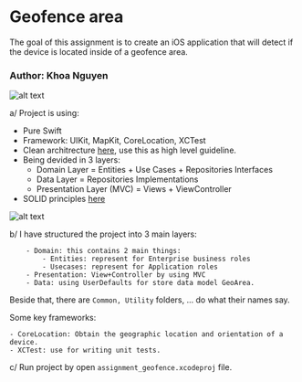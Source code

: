 # Geofence area

The goal of this assignment is to create an iOS application that will detect if the device is located inside of a geofence area.

### Author: Khoa Nguyen

![alt text](https://github.com/ndkhoa96/Assignment_iOS/blob/main/resource/app_main_screen.png)

a/ Project is using:

- Pure Swift
- Framework: UIKit, MapKit, CoreLocation, XCTest
- Clean architrecture [here](https://blog.cleancoder.com/uncle-bob/2012/08/13/the-clean-architecture.html), use this as high level guideline.
- Being devided in 3 layers:
  - Domain Layer = Entities + Use Cases + Repositories Interfaces
  - Data Layer = Repositories Implementations
  - Presentation Layer (MVC) = Views + ViewController
- SOLID principles [here](https://www.google.com/search?sxsrf=ALeKk01XtOekOpJvhSePYEwrjdVNe2ZNfw%3A1593035218071&ei=0snzXo7VA8i2kwXo66iQAw&q=solid+principles+origin&oq=solid+principles+origi&gs_lcp=CgZwc3ktYWIQAxgAMgIIADoECAAQRzoECAAQQzoGCAAQFhAeOgcIABAUEIcCOggIABAWEAoQHlC6UljoYWCuaGgCcAF4AIABYogBtASSAQE4mAEAoAEBqgEHZ3dzLXdpeg&sclient=psy-ab)

![alt text](https://github.com/ndkhoa96/Assignment_iOS/blob/main/resource/CleanArchitecture.png)

b/ I have structured the project into 3 main layers:

```
    - Domain: this contains 2 main things:
        - Entities: represent for Enterprise business roles
        - Usecases: represent for Application roles
    - Presentation: View+Controller by using MVC
    - Data: using UserDefaults for store data model GeoArea.
```

Beside that, there are `Common, Utility` folders, ... do what their names say.

Some key frameworks:

    - CoreLocation: Obtain the geographic location and orientation of a device.
    - XCTest: use for writing unit tests.

c/ Run project by open `assignment_geofence.xcodeproj` file.
